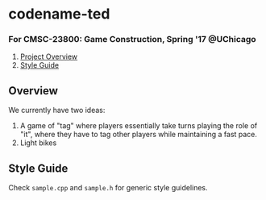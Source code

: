 # codename-ted 
### For CMSC-23800: Game Construction, Spring '17 @UChicago

1. [Project Overview](#overview)
2. [Style Guide](#style-guide)

## Overview
We currently have two ideas:

1. A game of "tag" where players essentially take turns playing the role of "it", where they have to
tag other players while maintaining a fast pace.
2. Light bikes

## Style Guide
Check `sample.cpp` and `sample.h` for generic style guidelines.
